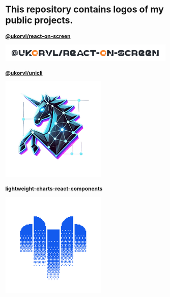 # This repository contains logos of my public projects.

### [@ukorvl/react-on-screen](https://github.com/ukorvl/react-on-screen)

<picture>
  <source media="(prefers-color-scheme: dark)" srcset="./react-on-screen/react-on-screen-dark.svg"/>
  <img alt="react-on-screen logo" src="./react-on-screen/react-on-screen.svg" width="600"/>
</picture>

### [@ukorvl/unicli](https://github.com/ukorvl/unicli)

<img
  alt="unicli logo"
  src="./unicli/unicli.png"
  width="300"
  height="300"
  loading="lazy"
/>

### [lightweight-charts-react-components](https://github.com/ukorvl/lightweight-charts-react-components)

<img
  alt="lightweight-charts-react-components logo"
  src="./lightweight-charts-react-components/logo.svg"
  width="300"
  height="300"
  loading="lazy"
/>
